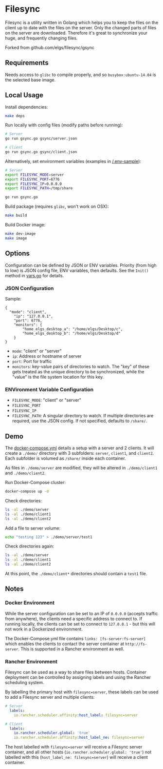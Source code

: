 # Filesync

Filesync is a utility written in Golang which helps you to keep the files on the client up to date with the files on the server. Only the changed parts of files on the server are downloaded. Therefore it's great to synchronize your huge, and frequently changing files.

Forked from github.com/elgs/filesync/gsync

## Requirements

Needs access to `glibc` to compile properly, and so `busybox:ubuntu-14.04` is the selected base image.

## Local Usage

Install dependencies:

```sh
make deps
```

Run locally with config files (modify paths before running):

```sh
# Server
go run gsync.go gsync/server.json

# Client
go run gsync.go gsync/client.json
```

Alternatively, set environment variables (examples in [/.env-sample](/.env-sample)):

```sh
# Server
export FILESYNC_MODE=server
export FILESYNC_PORT=6776
export FILESYNC_IP=0.0.0.0
export FILESYNC_PATH=/tmp/share

go run gsync.go
```

Build package (requires `glibc`, won't work on OSX):

```sh
make build
```

Build Docker image:

```sh
make dev-image
make image
```

## Options

Configuration can be defined by JSON or ENV variables. Priority (from high to low) is JSON config file, ENV variables, then defaults. See the `Init()` method in [vars.go](/vars/vars.go) for details.

### JSON Configuration

Sample:

```
{
  "mode": "client",
    "ip": "127.0.0.1",
    "port": 6776,
    "monitors": {
        "home_elgs_desktop_a": "/home/elgs/Desktop/c",
        "home_elgs_desktop_b": "/home/elgs/Desktop/d"
    }
}
```

- `mode`: "client" or "server"
- `ip`: Address or hostname of server
- `port`: Port for traffic
- `monitors`: key-value pairs of directories to watch. The "key" of these gets treated as the unique directory to be synchronized, while the "value" is the file system location for this key.

### ENVironment Variable Configuration

- `FILESYNC_MODE`: "client" or "server"
- `FILESYNC_PORT`
- `FILESYNC_IP`
- `FILESYNC_PATH`: A singular directory to watch. If multiple directories are required, use the JSON config. If not specified, defaults to `/share/`.

## Demo

The [docker-compose.yml](/docker-compose.yml) details a setup with a server and 2 clients. It will create a `./demo/` directory with 3 subfolders: `server`, `client1`, and `client2`. Each subfolder is volumed as `/share/` inside each container.

As files in `./demo/server` are modified, they will be altered in `./demo/client1` and `./demo/client2`.

Run Docker-Compose cluster:

```sh
docker-compose up -d
```

Check directories:

```sh
ls -al ./demo/server
ls -al ./demo/client1
ls -al ./demo/client2
```

Add a file to server volume:

```sh
echo "testing 123" > ./demo/server/test1
```

Check directories again:

```sh
ls -al ./demo/server
ls -al ./demo/client1
ls -al ./demo/client2
```

At this point, the `./demo/client*` directories should contain a `test1` file.

## Notes

### Docker Environment

While the server configuration can be set to an IP of `0.0.0.0` (accepts traffic from anywhere), the clients need a specific address to connect to. If running locally, the clients can be set to connect to `127.0.0.1` - but this will not work in a Dockerized environment.

The Docker-Compose.yml file contains `links: [fs-server:fs-server]` which enables the clients to contact the server container at `http://fs-server`. This is supported in a Rancher environment as well.

### Rancher Environment

Filesync can be used as a way to share files between hosts. Container deployment can be controlled by assigning labels and using the Rancher scheduling system.

By labelling the primary host with `filesync=server`, these labels can be used to add a Filesync server and multiple clients:

```yml
# Server
  labels:
    io.rancher.scheduler.affinity:host_label: filesync=server

# Client
  labels:
    io.rancher.scheduler.global: 'true'
    io.rancher.scheduler.affinity:host_label_ne: filesync=server
```

The host labelled with `filesync=server` will receive a Filesync server container, and all other hosts (`io.rancher.scheduler.global: 'true'`) not labelled with this (`host_label_ne: filesync=server`) will receive a client container.
